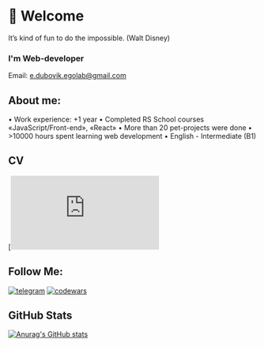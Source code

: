 # 👋 Welcome 
It’s kind of fun to do the impossible. (Walt Disney)

### I'm Web-developer
Email: e.dubovik.egolab@gmail.com

## About me:
• Work experience: +1 year
• Completed RS School courses «JavaScript/Front-end», «React»
• More than 20 pet-projects were done
• >10000 hours spent learning web development
• English - Intermediate (B1)

## CV
 [![click to see](https://egor-dubovik.github.io/cv_2.0/index.html)

## Follow Me:
[![telegram](https://img.shields.io/badge/-telegram-050505?style=for-the-badge&logo=telegram&logoColor=4a6ec8)](https://t.me/eGoDreamer)
[![codewars](https://img.shields.io/badge/-codewars-050505?style=for-the-badge&logo=codewars&logoColor=BB432C)](https://www.codewars.com/users/Egor-Dubovik)

## GitHub Stats
[![Anurag's GitHub stats](https://github-readme-stats.vercel.app/api?username=Egor-Dubovik&hide=issues,contribs&show_icons=true&theme=dark)](https://github.com/anuraghazra/github-readme-stats)



